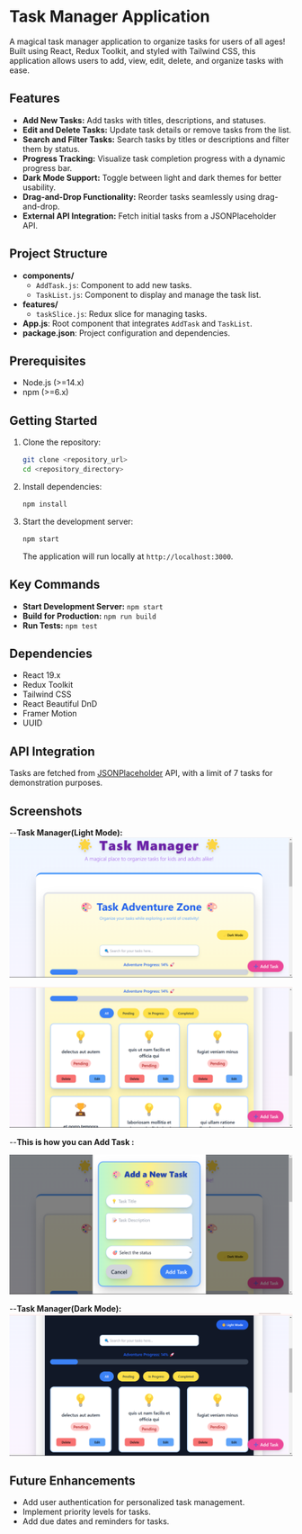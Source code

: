 # Task Manager Application

A magical task manager application to organize tasks for users of all ages! Built using React, Redux Toolkit, and styled with Tailwind CSS, this application allows users to add, view, edit, delete, and organize tasks with ease.

## Features

- **Add New Tasks:** Add tasks with titles, descriptions, and statuses.
- **Edit and Delete Tasks:** Update task details or remove tasks from the list.
- **Search and Filter Tasks:** Search tasks by titles or descriptions and filter them by status.
- **Progress Tracking:** Visualize task completion progress with a dynamic progress bar.
- **Dark Mode Support:** Toggle between light and dark themes for better usability.
- **Drag-and-Drop Functionality:** Reorder tasks seamlessly using drag-and-drop.
- **External API Integration:** Fetch initial tasks from a JSONPlaceholder API.

## Project Structure

- **components/**
  - `AddTask.js`: Component to add new tasks.
  - `TaskList.js`: Component to display and manage the task list.
- **features/**
  - `taskSlice.js`: Redux slice for managing tasks.
- **App.js**: Root component that integrates `AddTask` and `TaskList`.
- **package.json**: Project configuration and dependencies.

## Prerequisites

- Node.js (>=14.x)
- npm (>=6.x)

## Getting Started

1. Clone the repository:

   ```bash
   git clone <repository_url>
   cd <repository_directory>
   ```

2. Install dependencies:

   ```bash
   npm install
   ```

3. Start the development server:

   ```bash
   npm start
   ```

   The application will run locally at `http://localhost:3000`.

## Key Commands

- **Start Development Server:** `npm start`
- **Build for Production:** `npm run build`
- **Run Tests:** `npm test`

## Dependencies

- React 19.x
- Redux Toolkit
- Tailwind CSS
- React Beautiful DnD
- Framer Motion
- UUID

## API Integration

Tasks are fetched from [JSONPlaceholder](https://jsonplaceholder.typicode.com/) API, with a limit of 7 tasks for demonstration purposes.

## Screenshots

--**Task Manager(Light Mode):**  
![Header Section](https://raw.githubusercontent.com/ShivamDubey20/taskMangaer/be6a804f0374b9bd7be207c411e7ef58b12de5d3/Screenshot%20(50).png)

![Task Manager Section](https://github.com/ShivamDubey20/taskMangaer/blob/main/Screenshot%20(51).png?raw=true)


--**This is how you can Add Task :**

![Add Task Section](https://github.com/ShivamDubey20/taskMangaer/blob/main/Screenshot%20(54).png?raw=true)


--**Task Manager(Dark Mode):**  
![Dark Mode](https://github.com/ShivamDubey20/taskMangaer/blob/main/Screenshot%20(55).png?raw=true)


## Future Enhancements

- Add user authentication for personalized task management.
- Implement priority levels for tasks.
- Add due dates and reminders for tasks.

